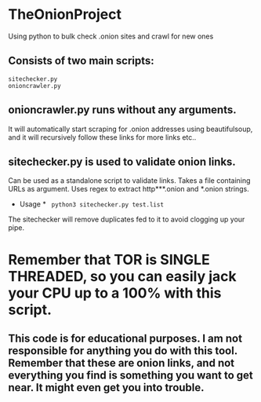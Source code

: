 # TheOnionProject
Using python to bulk check .onion sites and crawl for new ones

## Consists of two main scripts:
    sitechecker.py
    onioncrawler.py
    
 ## onioncrawler.py runs without any arguments.
 It will automatically start scraping for .onion addresses using beautifulsoup, and it will recursively follow these links for more links etc..
 
 ## sitechecker.py is used to validate onion links. 
 Can be used as a standalone script to validate links. Takes a file containing URLs as argument. Uses regex to extract http***.onion and *.onion strings.
 
 * Usage *
 ` python3 sitechecker.py test.list`
 
 The sitechecker will remove duplicates fed to it to avoid clogging up your pipe.
 
 # Remember that TOR is SINGLE THREADED, so you can easily jack your CPU up to a 100% with this script.
 
 
 ## This code is for educational purposes. I am not responsible for anything you do with this tool. Remember that these are onion links, and not everything you find is something you want to get near. It might even get you into trouble.
